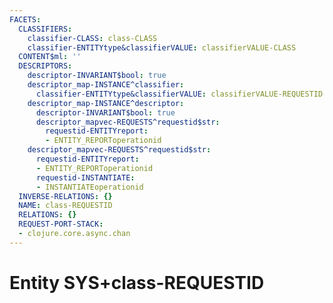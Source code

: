 ```yaml
---
FACETS:
  CLASSIFIERS:
    classifier-CLASS: class-CLASS
    classifier-ENTITYtype&classifierVALUE: classifierVALUE-CLASS
  CONTENT$ml: ''
  DESCRIPTORS:
    descriptor-INVARIANT$bool: true
    descriptor_map-INSTANCE^classifier:
      classifier-ENTITYtype&classifierVALUE: classifierVALUE-REQUESTID
    descriptor_map-INSTANCE^descriptor:
      descriptor-INVARIANT$bool: true
      descriptor_mapvec-REQUESTS^requestid$str:
        requestid-ENTITYreport:
        - ENTITY_REPORToperationid
    descriptor_mapvec-REQUESTS^requestid$str:
      requestid-ENTITYreport:
      - ENTITY_REPORToperationid
      requestid-INSTANTIATE:
      - INSTANTIATEoperationid
  INVERSE-RELATIONS: {}
  NAME: class-REQUESTID
  RELATIONS: {}
  REQUEST-PORT-STACK:
  - clojure.core.async.chan
---
```

# Entity SYS+class-REQUESTID

